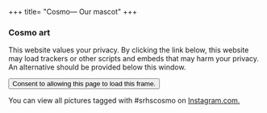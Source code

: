+++
title= "Cosmo— Our mascot"
+++

### Cosmo art
<div id="gdpr">
	<p>This website values your privacy. By clicking the link below, this website may load trackers or other scripts and embeds that may harm your privacy. An alternative should be provided below this window.</p>
	<button id="iframe">Consent to allowing this page to load this frame.</a>
</div>
<p>
	You can view all pictures tagged with #srhscosmo on <a href="https://www.instagram.com/explore/tags/srhscosmo">Instagram.com.</a>
</p>
<script>
	document.getElementById("gdpr").style.display = "block";
	document.getElementById("iframe").addEventListener("click", () => {
		var iframe = document.createElement("iframe");
		iframe.height = "500px";
		iframe.src = "https://www.instagram.com/explore/tags/srhscosmo/";
		document.getElementById("gdpr").insertAdjacentElement("afterend", iframe)
		document.getElementById("gdpr").style.display = "none";
	}, false);
</script>
